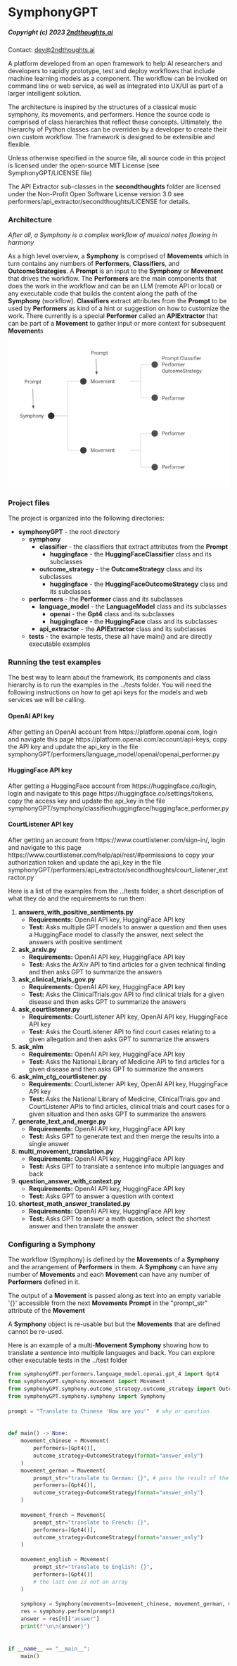 # SymphonyGPT
##### Copyright (c) 2023 <a href=https://2ndthoughts.ai/>2ndthoughts.ai</a>
Contact: <a href=mailto:dev@2ndthoughts.ai>dev@2ndthoughts.ai</a>

<p>A platform developed from an open framework to help AI researchers and developers to rapidly prototype, test and
deploy workflows that include machine learning models as a component. The workflow can be invoked on command line or web service,
as well as integrated into UX/UI as part of a larger intelligent solution.</p>

<p>The architecture is inspired by the structures of a classical music symphony, its movements, and performers. Hence the
source code is comprised of class hierarchies that reflect these concepts. Ultimately, the hierarchy of Python classes can 
be overriden by a developer to create their own custom workflow. The framework is designed to be extensible and flexible.</p>

<p>Unless otherwise specified in the source file, all source code in this project is licensed under the open-source 
MIT License (see SymphonyGPT/LICENSE file)</p>

<p>The API Extractor sub-classes in the <b>secondthoughts</b> folder are licensed under the Non-Profit Open Software License 
version 3.0 see performers/api_extractor/secondthoughts/LICENSE for details.</p>

### Architecture
<p><i>After all, a Symphony is a complex workflow of musical notes flowing in harmony</i></p>
<p>As a high level overview, a <b>Symphony</b> is comprised of <b>Movements</b> which in turn contains any numbers of 
<b>Performers</b>, <b>Classifiers</b>, and <b>OutcomeStrategies</b>. A <b>Prompt</b> is an input to the <b>Symphony</b>
or <b>Movement</b> that drives the workflow. The <b>Performers</b> are the main components that
does the work in the workflow and can be an LLM (remote API or local) or any executable code that builds the content along 
the path of the <b>Symphony</b> (workflow).  <b>Classifiers</b> extract attributes from the <b>Prompt</b> to be used by
<b>Performers</b> as kind of a hint or suggestion on how to customize the work. There currently is a special <b>Performer</b>
called an <b>APIExtractor</b> that can be part of a <b>Movement</b> to gather input or more context for subsequent
<b>Movement</b>s</p>

![SymphonyGPT.png](images%2FSymphonyGPT.png)

### Project files
<p>The project is organized into the following directories:</p>

- <b>symphonyGPT</b> - the root directory
  - <b>symphony</b>
    - <b>classifier</b> - the classifiers that extract attributes from the <b>Prompt</b>
      - <b>huggingface</b> - the <b>HuggingFaceClassifier</b> class and its subclasses 
    - <b>outcome_strategy</b> - the <b>OutcomeStrategy</b> class and its subclasses
      - <b>huggingface</b> - the <b>HuggingFaceOutcomeStrategy</b> class and its subclasses
  - <b>performers</b> - the <b>Performer</b> class and its subclasses
    - <b>language_model</b> - the <b>LanguageModel</b> class and its subclasses
      - <b>openai</b> - the <b>Gpt4</b> class and its subclasses
      - <b>huggingface</b> - the <b>HuggingFace</b> class and its subclasses
    - <b>api_extractor</b> - the <b>APIExtractor</b> class and its subclasses
  - <b>tests</b> - the example tests, these all have main() and are directly executable examples

### Running the test examples
<p>The best way to learn about the framework, its components and class hierarchy is to run the examples in the 
../tests folder. You will need the following instructions on how to get api keys for the models and web services
we will be calling.</p>

#### OpenAI API key
<p>After getting an OpenAI account from https://platform.openai.com, login and navigate this page 
https://platform.openai.com/account/api-keys, copy the API key and update the api_key in the file 
symphonyGPT/performers/language_model/openai/openai_performer.py</p>

#### HuggingFace API key
<p>After getting a HuggingFace account from https://huggingface.co/login, login and navigate to this page 
https://huggingface.co/settings/tokens, copy the access key and update the api_key in the file
symphonyGPT/symphony/classifier/huggingface/huggingface_performer.py</p>

#### CourtListener API key
<p>After getting an account from https://www.courtlistener.com/sign-in/, login and navigate to this page
https://www.courtlistener.com/help/api/rest/#permissions to copy your authorization token and update the api_key in
the file symphonyGPT/performers/api_extractor/secondthoughts/court_listener_extractor.py</p>

<p>Here is a list of the examples from the ../tests folder, a short description of what they do and the requirements to 
run them:</p>

1. <b>answers_with_positive_sentiments.py</b>
    - <b>Requirements:</b> OpenAI API key, HuggingFace API key
    - <b>Test:</b> Asks multiple GPT models to answer a question and then uses a HuggingFace model to classify the answer, next select the answers with positive sentiment
2. <b>ask_arxiv.py</b>
    - <b>Requirements:</b> OpenAI API key, HuggingFace API key
    - <b>Test:</b> Asks the ArXiv API to find articles for a given technical finding and then asks GPT to summarize the answers
2. <b>ask_clinical_trials_gov.py</b>
    - <b>Requirements:</b> OpenAI API key, HuggingFace API key
    - <b>Test:</b> Asks the ClinicalTrials.gov API to find clinical trials for a given disease and then asks GPT to summarize the answers
3. <b>ask_courtlistener.py</b>
    - <b>Requirements:</b> CourtListener API key, OpenAI API key, HuggingFace API key
    - <b>Test:</b> Asks the CourtListener API to find court cases relating to a given allegation and then asks GPT to summarize the answers
4. <b>ask_nlm</b>
    - <b>Requirements:</b> OpenAI API key, HuggingFace API key
    - <b>Test:</b> Asks the National Library of Medicine API to find articles for a given disease and then asks GPT to summarize the answers
5. <b>ask_nlm_ctg_courtlistener.py</b>
    - <b>Requirements:</b> CourtListener API key, OpenAI API key, HuggingFace API key
    - <b>Test:</b> Asks the National Library of Medicine, ClinicalTrials.gov and CourtListener APIs to find articles, clinical trials and court cases for a given situation and then asks GPT to summarize the answers
6. <b>generate_text_and_merge.py</b>
    - <b>Requirements:</b> OpenAI API key, HuggingFace API key
    - <b>Test:</b> Asks GPT to generate text and then merge the results into a single answer
7. <b>multi_movement_translation.py</b>
    - <b>Requirements:</b> OpenAI API key, HuggingFace API key
    - <b>Test:</b> Asks GPT to translate a sentence into multiple languages and back
8. <b>question_answer_with_context.py</b>
    - <b>Requirements:</b> OpenAI API key, HuggingFace API key
    - <b>Test:</b> Asks GPT to answer a question with context
9. <b>shortest_math_answer_translated.py</b>
    - <b>Requirements:</b> OpenAI API key, HuggingFace API key
    - <b>Test:</b> Asks GPT to answer a math question, select the shortest answer and then translate the answer

### Configuring a Symphony
<p>The workflow (Symphony) is defined by the <b>Movements</b> of a <b>Symphony</b> and the arrangement of <b>Performers</b> in them.
A <b>Symphony</b> can have any number of <b>Movements</b> and each <b>Movement</b> can have any number of <b>Performers</b>
defined in it.</p>

<p>The output of a <b>Movement</b> is passed along as text into an empty variable '{}' accessible from the next 
<b>Movements</b> <b>Prompt</b> in the "prompt_str" attribute of the <b>Movement</b></p>

<p>A <b>Symphony</b> object is re-usable but but the <b>Movements</b> that are defined cannot be re-used.</p>

<p>Here is an example of a multi-<b>Movement</b> <b>Symphony</b> showing how to translate a sentence into multiple 
languages and back. You can explore other executable tests in the ../test folder</p>

```python
from symphonyGPT.performers.language_model.openai.gpt_4 import Gpt4
from symphonyGPT.symphony.movement import Movement
from symphonyGPT.symphony.outcome_strategy.outcome_strategy import OutcomeStrategy
from symphonyGPT.symphony.symphony import Symphony

prompt = "Translate to Chinese 'How are you'"  # why or question


def main() -> None:
    movement_chinese = Movement(
        performers=[Gpt4()],
        outcome_strategy=OutcomeStrategy(format="answer_only")
    )
    movement_german = Movement(
        prompt_str="translate to German: {}", # pass the result of the previous movement to the next movement using {}
        performers=[Gpt4()],
        outcome_strategy=OutcomeStrategy(format="answer_only")
    )

    movement_french = Movement(
        prompt_str="translate to French: {}",
        performers=[Gpt4()],
        outcome_strategy=OutcomeStrategy(format="answer_only")
    )

    movement_english = Movement(
        prompt_str="translate to English: {}",
        performers=[Gpt4()]
        # the last one is not an array
    )

    symphony = Symphony(movements=[movement_chinese, movement_german, movement_french, movement_english])
    res = symphony.perform(prompt)
    answer = res[0]["answer"]
    print(f"\n\n{answer}")


if __name__ == "__main__":
    main()
```